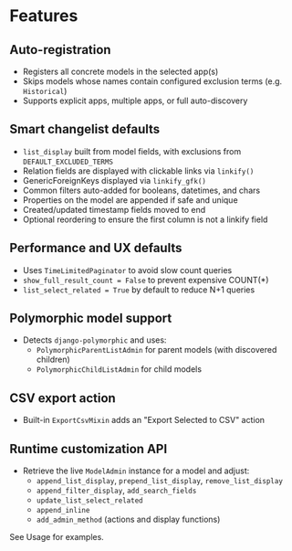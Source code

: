 # Features

## Auto-registration
- Registers all concrete models in the selected app(s)
- Skips models whose names contain configured exclusion terms (e.g. `Historical`)
- Supports explicit apps, multiple apps, or full auto-discovery

## Smart changelist defaults
- `list_display` built from model fields, with exclusions from `DEFAULT_EXCLUDED_TERMS`
- Relation fields are displayed with clickable links via `linkify()`
- GenericForeignKeys displayed via `linkify_gfk()`
- Common filters auto-added for booleans, datetimes, and chars
- Properties on the model are appended if safe and unique
- Created/updated timestamp fields moved to end
- Optional reordering to ensure the first column is not a linkify field

## Performance and UX defaults
- Uses `TimeLimitedPaginator` to avoid slow count queries
- `show_full_result_count = False` to prevent expensive COUNT(*)
- `list_select_related = True` by default to reduce N+1 queries

## Polymorphic model support
- Detects `django-polymorphic` and uses:
  - `PolymorphicParentListAdmin` for parent models (with discovered children)
  - `PolymorphicChildListAdmin` for child models

## CSV export action
- Built-in `ExportCsvMixin` adds an "Export Selected to CSV" action

## Runtime customization API
- Retrieve the live `ModelAdmin` instance for a model and adjust:
  - `append_list_display`, `prepend_list_display`, `remove_list_display`
  - `append_filter_display`, `add_search_fields`
  - `update_list_select_related`
  - `append_inline`
  - `add_admin_method` (actions and display functions)

See Usage for examples.
